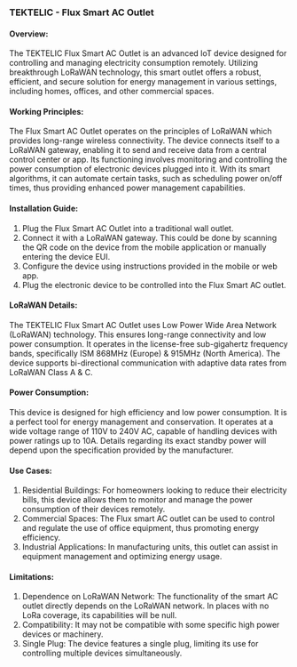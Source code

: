 ### TEKTELIC - Flux Smart AC Outlet

#### Overview:

The TEKTELIC Flux Smart AC Outlet is an advanced IoT device designed for controlling and managing electricity consumption remotely. Utilizing breakthrough LoRaWAN technology, this smart outlet offers a robust, efficient, and secure solution for energy management in various settings, including homes, offices, and other commercial spaces.

#### Working Principles:

The Flux Smart AC Outlet operates on the principles of LoRaWAN which provides long-range wireless connectivity. The device connects itself to a LoRaWAN gateway, enabling it to send and receive data from a central control center or app. Its functioning involves monitoring and controlling the power consumption of electronic devices plugged into it. With its smart algorithms, it can automate certain tasks, such as scheduling power on/off times, thus providing enhanced power management capabilities.

#### Installation Guide:

1. Plug the Flux Smart AC Outlet into a traditional wall outlet.
2. Connect it with a LoRaWAN gateway. This could be done by scanning the QR code on the device from the mobile application or manually entering the device EUI.
3. Configure the device using instructions provided in the mobile or web app.
4. Plug the electronic device to be controlled into the Flux Smart AC outlet.

#### LoRaWAN Details:

The TEKTELIC Flux Smart AC Outlet uses Low Power Wide Area Network (LoRaWAN) technology. This ensures long-range connectivity and low power consumption. It operates in the license-free sub-gigahertz frequency bands, specifically ISM 868MHz (Europe) & 915MHz (North America). The device supports bi-directional communication with adaptive data rates from LoRaWAN Class A & C. 

#### Power Consumption:

This device is designed for high efficiency and low power consumption. It is a perfect tool for energy management and conservation. It operates at a wide voltage range of 110V to 240V AC, capable of handling devices with power ratings up to 10A. Details regarding its exact standby power will depend upon the specification provided by the manufacturer.

#### Use Cases:

1. Residential Buildings: For homeowners looking to reduce their electricity bills, this device allows them to monitor and manage the power consumption of their devices remotely.
2. Commercial Spaces: The Flux smart AC outlet can be used to control and regulate the use of office equipment, thus promoting energy efficiency.
3. Industrial Applications: In manufacturing units, this outlet can assist in equipment management and optimizing energy usage.

#### Limitations:

1. Dependence on LoRaWAN Network: The functionality of the smart AC outlet directly depends on the LoRaWAN network. In places with no LoRa coverage, its capabilities will be null.
2. Compatibility: It may not be compatible with some specific high power devices or machinery.
3. Single Plug: The device features a single plug, limiting its use for controlling multiple devices simultaneously.
